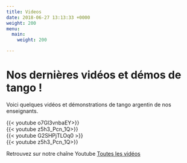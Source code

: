 ```yaml
---
title: Videos
date: 2018-06-27 13:13:33 +0000
weight: 200
menu:
  main:
    weight: 200

---
```

# Nos dernières vidéos et démos de tango !

Voici quelques vidéos et démonstrations de tango argentin de nos enseignants.

<div class='row space-v' >
<div class='col-md-6'>{{< youtube o7Gl3vnbaEY>}}</div>
<div class='col-md-6'>{{< youtube z5h3_Pcn_1Q>}}</div>
</div>

<div class='row space-v mt-4'>
<div class='col-md-6'>
{{< youtube G2SHPjTLOq0 >}}
</div>
<div class='col-md-6'>
{{< youtube z5h3_Pcn_1Q>}}
</div
</div>

Retrouvez sur notre chaîne Youtube [Toutes les vidéos](https://www.youtube.com/playlist?list=PL6Z1BzMUtcgbFa27m2eVYUObpzle8ORZj)